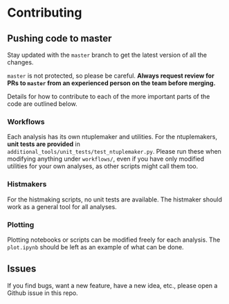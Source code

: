 # Contributing

## Pushing code to master

Stay updated with the `master` branch to get the latest version of all the changes.

`master` is not protected, so please be careful.  **Always request review for PRs to `master` from an experienced person on the team before merging.**

Details for how to contribute to each of the more important parts of the code are outlined below.

### Workflows
Each analysis has its own ntuplemaker and utilities. For the ntuplemakers, **unit tests are provided** in `additional_tools/unit_tests/test_ntuplemaker.py`. Please run these when modifying anything under `workflows/`, even if you have only modified utilities for your own analyses, as other scripts might call them too. 

### Histmakers
For the histmaking scripts, no unit tests are available. The histmaker should work as a general tool for all analyses.

### Plotting
Plotting notebooks or scripts can be modified freely for each analysis. The `plot.ipynb` should be left as an example of what can be done.

## Issues 

If you find bugs, want a new feature, have a new idea, etc., please open a Github issue in this repo.
